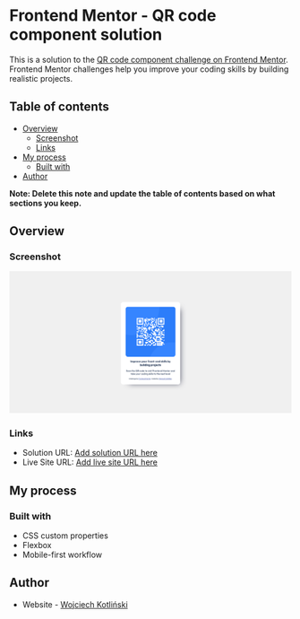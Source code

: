 # Frontend Mentor - QR code component solution

This is a solution to the [QR code component challenge on Frontend Mentor](https://www.frontendmentor.io/challenges/qr-code-component-iux_sIO_H). Frontend Mentor challenges help you improve your coding skills by building realistic projects.

## Table of contents

- [Overview](#overview)
  - [Screenshot](#screenshot)
  - [Links](#links)
- [My process](#my-process)
  - [Built with](#built-with)
- [Author](#author)


**Note: Delete this note and update the table of contents based on what sections you keep.**

## Overview

### Screenshot

![Screenshot](https://github.com/kociol21/qr-code-component-main/blob/master/Screenshot.png)

### Links

- Solution URL: [Add solution URL here](https://github.com/kociol21/qr-code-component-main)
- Live Site URL: [Add live site URL here](https://kociol21.github.io/qr-code-component-main/)

## My process

### Built with

- CSS custom properties
- Flexbox
- Mobile-first workflow

## Author

- Website - [Wojciech Kotliński](https://github.com/kociol21)


